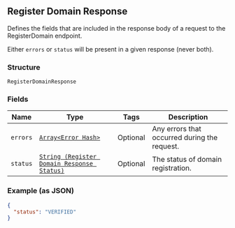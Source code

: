 ## Register Domain Response

Defines the fields that are included in the response body of
a request to the RegisterDomain endpoint.

Either `errors` or `status` will be present in a given response (never both).

### Structure

`RegisterDomainResponse`

### Fields

| Name | Type | Tags | Description |
|  --- | --- | --- | --- |
| `errors` | [`Array<Error Hash>`](/doc/models/error.md) | Optional | Any errors that occurred during the request. |
| `status` | [`String (Register Domain Response Status)`](/doc/models/register-domain-response-status.md) | Optional | The status of domain registration. |

### Example (as JSON)

```json
{
  "status": "VERIFIED"
}
```

